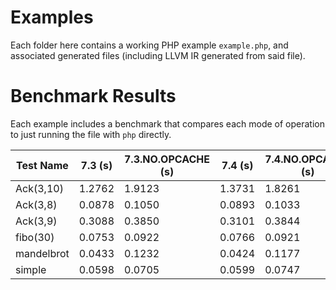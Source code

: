 # Examples

Each folder here contains a working PHP example `example.php`, and associated generated files (including LLVM IR generated from said file).

# Benchmark Results

Each example includes a benchmark that compares each mode of operation to just running the file with `php` directly.

<!-- benchmark table start -->

| Test Name          |            7.3 (s)| 7.3.NO.OPCACHE (s)|            7.4 (s)| 7.4.NO.OPCACHE (s)|          8.JIT (s)|        8.NOJIT (s)| bin/jit.php (s) | bin/compile.php (s) | compiled time (s) |
|--------------------|-------------------|-------------------|-------------------|-------------------|-------------------|-------------------|-----------------|---------------------|-------------------|
|          Ack(3,10) |            1.2762 |            1.9123 |            1.3731 |            1.8261 |            0.7674 |            1.2012 |          0.4202 |              0.2602 |            0.1690 |
|           Ack(3,8) |            0.0878 |            0.1050 |            0.0893 |            0.1033 |            0.0549 |            0.0867 |          0.2235 |              0.2620 |            0.0107 |
|           Ack(3,9) |            0.3088 |            0.3850 |            0.3101 |            0.3844 |            0.1797 |            0.3041 |          0.2626 |              0.2622 |            0.0395 |
|           fibo(30) |            0.0753 |            0.0922 |            0.0766 |            0.0921 |            0.0461 |            0.0804 |          0.2413 |              0.2621 |            0.0083 |
|         mandelbrot |            0.0433 |            0.1232 |            0.0424 |            0.1177 |            0.0248 |            0.0433 |          0.2561 |              0.2725 |            0.0187 |
|             simple |            0.0598 |            0.0705 |            0.0599 |            0.0747 |            0.0295 |            0.0591 |          0.2399 |              0.3150 |            0.0116 |

<!-- benchmark table end -->